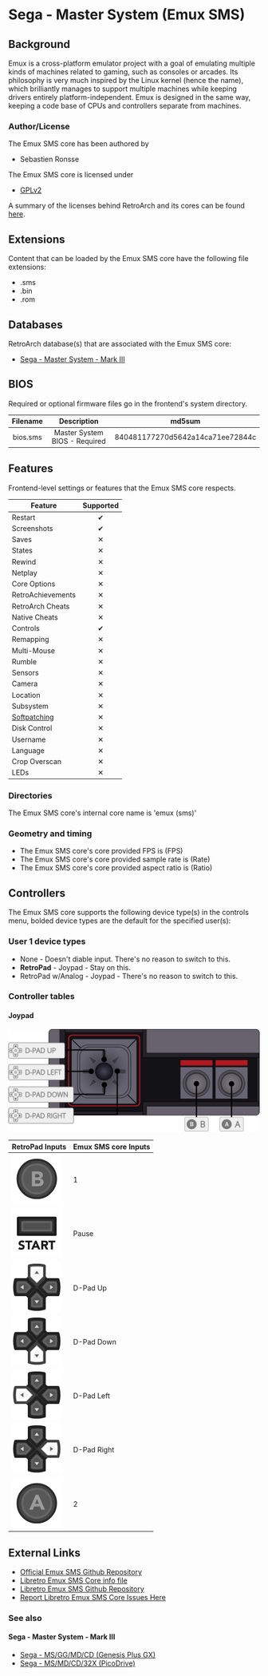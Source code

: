 # Sega - Master System (Emux SMS)

## Background

Emux is a cross-platform emulator project with a goal of emulating multiple kinds of machines related to gaming, such as consoles or arcades. Its philosophy is very much inspired by the Linux kernel (hence the name), which brilliantly manages to support multiple machines while keeping drivers entirely platform-independent. Emux is designed in the same way, keeping a code base of CPUs and controllers separate from machines.

### Author/License

The Emux SMS core has been authored by

- Sebastien Ronsse

The Emux SMS core is licensed under

- [GPLv2](https://github.com/libretro/emux/blob/master/COPYING)

A summary of the licenses behind RetroArch and its cores can be found [here](../development/licenses.md).

## Extensions

Content that can be loaded by the Emux SMS core have the following file extensions:

- .sms
- .bin
- .rom

## Databases

RetroArch database(s) that are associated with the Emux SMS core:

- [Sega - Master System - Mark III](https://github.com/libretro/libretro-database/blob/master/rdb/Sega%20-%20Master%20System%20-%20Mark%20III.rdb)

## BIOS

Required or optional firmware files go in the frontend's system directory.

| Filename | Description                   | md5sum                           |
|:--------:|:-----------------------------:|:--------------------------------:|
| bios.sms | Master System BIOS - Required | 840481177270d5642a14ca71ee72844c |

## Features

Frontend-level settings or features that the Emux SMS core respects.

| Feature           | Supported |
|-------------------|:---------:|
| Restart           | ✔         |
| Screenshots       | ✔         |
| Saves             | ✕         |
| States            | ✕         |
| Rewind            | ✕         |
| Netplay           | ✕         |
| Core Options      | ✕         |
| RetroAchievements | ✕         |
| RetroArch Cheats  | ✕         |
| Native Cheats     | ✕         |
| Controls          | ✔         |
| Remapping         | ✕         |
| Multi-Mouse       | ✕         |
| Rumble            | ✕         |
| Sensors           | ✕         |
| Camera            | ✕         |
| Location          | ✕         |
| Subsystem         | ✕         |
| [Softpatching](../guides/softpatching.md) | ✕         |
| Disk Control      | ✕         |
| Username          | ✕         |
| Language          | ✕         |
| Crop Overscan     | ✕         |
| LEDs              | ✕         |

### Directories

The Emux SMS core's internal core name is 'emux (sms)'

### Geometry and timing

- The Emux SMS core's core provided FPS is (FPS)
- The Emux SMS core's core provided sample rate is (Rate)
- The Emux SMS core's core provided aspect ratio is (Ratio)

## Controllers

The Emux SMS core supports the following device type(s) in the controls menu, bolded device types are the default for the specified user(s):

### User 1 device types

- None - Doesn't diable input. There's no reason to switch to this.
- **RetroPad** - Joypad - Stay on this.
- RetroPad w/Analog - Joypad - There's no reason to switch to this.

### Controller tables

#### Joypad

![](../image/controller/sms.png)

| RetroPad Inputs                           | Emux SMS core Inputs |
|-------------------------------------------|----------------------|
| ![](../image/retropad/retro_b.png)    | 1                    |
| ![](../image/retropad/retro_start.png)      | Pause                |
| ![](../image/retropad/retro_dpad_up.png)    | D-Pad Up             |
| ![](../image/retropad/retro_dpad_down.png)  | D-Pad Down           |
| ![](../image/retropad/retro_dpad_left.png)  | D-Pad Left           |
| ![](../image/retropad/retro_dpad_right.png) | D-Pad Right          |
| ![](../image/retropad/retro_a.png)    | 2                    |

## External Links

- [Official Emux SMS Github Repository](https://github.com/sronsse/emux)
- [Libretro Emux SMS Core info file](https://github.com/libretro/libretro-super/blob/master/dist/info/emux_sms_libretro.info)
- [Libretro Emux SMS Github Repository](https://github.com/libretro/emux)
- [Report Libretro Emux SMS Core Issues Here](https://github.com/libretro/libretro-meta/issues)

### See also

#### Sega - Master System - Mark III

- [Sega - MS/GG/MD/CD (Genesis Plus GX)](genesis_plus_gx.md)
- [Sega - MS/MD/CD/32X (PicoDrive)](picodrive.md)
